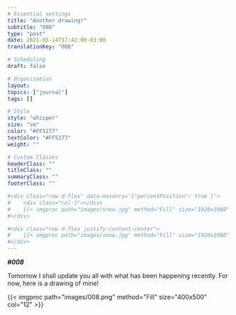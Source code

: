 ```yaml
---
# Essential settings
title: "Another drawing!"
subtitle: "008"
type: "post"
date: 2021-05-14T17:42:00-03:00
translationKey: "008"

# Scheduling
draft: false

# Organization
layout:
topics: ["journal"]
tags: []

# Style
style: "whisper"
size: "sm"
color: "#FF5277"
textColor: "#FF5277"
weight: ""

# Custom Classes
headerClass: ""
titleClass: ""
summaryClass: ""
footerClass: ""

#<div class="row d-flex" data-masonry='{"percentPosition": true }'>
#    <div class="col-1"></div>
#    {{< imgproc path="images/snow.jpg" method="Fill" size="1920x1080" col="8" >}}
#</div>

#<div class="row d-flex justify-content-center">
#    {{< imgproc path="images/snow.jpg" method="Fill" size="1920x1080" col="8" >}}
#</div>
---
```


***#008***

Tomorrow I shall update you all with what has been happening recently. For now, here is a drawing of mine!

<div class="row d-flex justify-content-center">
    {{< imgproc path="images/008.png" method="Fill" size="400x500" col="12" >}}
</div>